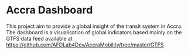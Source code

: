 Accra Dashboard
===============

This project aim to provide a global insight of the transit system in Accra.
The dashboard is a visualisation of global indicators based mainly on the GTFS
data feed available at https://github.com/AFDLab4Dev/AccraMobility/tree/master/GTFS
